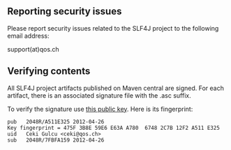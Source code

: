 
## Reporting security issues

Please report security issues related to the SLF4J project to the
following email address:

   support(at)qos.ch


## Verifying contents

All SLF4J project artifacts published on Maven central are signed. For
each artifact, there is an associated signature file with the .asc
suffix.

To verify the signature use [this public key](https://www.slf4j.org/public-keys/ceki-public-key.pgp). Here is its fingerprint:

```
pub   2048R/A511E325 2012-04-26
Key fingerprint = 475F 3B8E 59E6 E63A A780  6748 2C7B 12F2 A511 E325
uid   Ceki Gulcu <ceki@qos.ch>
sub   2048R/7FBFA159 2012-04-26
```
